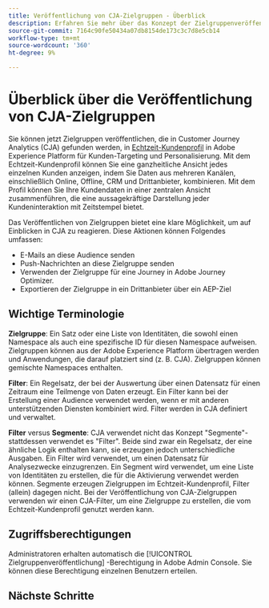 ```yaml
---
title: Veröffentlichung von CJA-Zielgruppen - Überblick
description: Erfahren Sie mehr über das Konzept der Zielgruppenveröffentlichung in Customer Journey Analytics
source-git-commit: 7164c90fe50434a07db8154de173c3c7d8e5cb14
workflow-type: tm+mt
source-wordcount: '360'
ht-degree: 9%

---
```



# Überblick über die Veröffentlichung von CJA-Zielgruppen

Sie können jetzt Zielgruppen veröffentlichen, die in Customer Journey Analytics (CJA) gefunden werden, in [Echtzeit-Kundenprofil](https://experienceleague.adobe.com/docs/experience-platform/profile/home.html?lang=de) in Adobe Experience Platform für Kunden-Targeting und Personalisierung. Mit dem Echtzeit-Kundenprofil können Sie eine ganzheitliche Ansicht jedes einzelnen Kunden anzeigen, indem Sie Daten aus mehreren Kanälen, einschließlich Online, Offline, CRM und Drittanbieter, kombinieren. Mit dem Profil können Sie Ihre Kundendaten in einer zentralen Ansicht zusammenführen, die eine aussagekräftige Darstellung jeder Kundeninteraktion mit Zeitstempel bietet.

Das Veröffentlichen von Zielgruppen bietet eine klare Möglichkeit, um auf Einblicken in CJA zu reagieren. Diese Aktionen können Folgendes umfassen:

* E-Mails an diese Audience senden
* Push-Nachrichten an diese Zielgruppe senden
* Verwenden der Zielgruppe für eine Journey in Adobe Journey Optimizer.
* Exportieren der Zielgruppe in ein Drittanbieter über ein AEP-Ziel

## Wichtige Terminologie

**Zielgruppe**: Ein Satz oder eine Liste von Identitäten, die sowohl einen Namespace als auch eine spezifische ID für diesen Namespace aufweisen. Zielgruppen können aus der Adobe Experience Platform übertragen werden und Anwendungen, die darauf platziert sind (z. B. CJA). Zielgruppen können gemischte Namespaces enthalten.

**Filter**: Ein Regelsatz, der bei der Auswertung über einen Datensatz für einen Zeitraum eine Teilmenge von Daten erzeugt. Ein Filter kann bei der Erstellung einer Audience verwendet werden, wenn er mit anderen unterstützenden Diensten kombiniert wird. Filter werden in CJA definiert und verwaltet.

**Filter** versus **Segmente**: CJA verwendet nicht das Konzept &quot;Segmente&quot;- stattdessen verwendet es &quot;Filter&quot;. Beide sind zwar ein Regelsatz, der eine ähnliche Logik enthalten kann, sie erzeugen jedoch unterschiedliche Ausgaben. Ein Filter wird verwendet, um einen Datensatz für Analysezwecke einzugrenzen. Ein Segment wird verwendet, um eine Liste von Identitäten zu erstellen, die für die Aktivierung verwendet werden können. Segmente erzeugen Zielgruppen im Echtzeit-Kundenprofil, Filter (allein) dagegen nicht. Bei der Veröffentlichung von CJA-Zielgruppen verwenden wir einen CJA-Filter, um eine Zielgruppe zu erstellen, die vom Echtzeit-Kundenprofil genutzt werden kann.

## Zugriffsberechtigungen

Administratoren erhalten automatisch die [!UICONTROL Zielgruppenveröffentlichung] -Berechtigung in Adobe Admin Console. Sie können diese Berechtigung einzelnen Benutzern erteilen.

## Nächste Schritte



